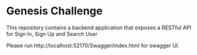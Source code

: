 # Genesis Challenge

This repository contains a backend application that exposes a RESTful API for Sign In, Sign Up and Search User

Please run http://localhost:52170/Swagger/index.html for swagger UI.
